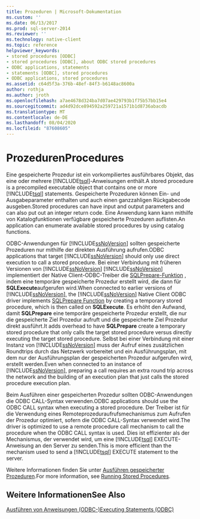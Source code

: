 ```yaml
---
title: Prozeduren | Microsoft-Dokumentation
ms.custom: ''
ms.date: 06/13/2017
ms.prod: sql-server-2014
ms.reviewer: ''
ms.technology: native-client
ms.topic: reference
helpviewer_keywords:
- stored procedures [ODBC]
- stored procedures [ODBC], about ODBC stored procedures
- ODBC applications, statements
- statements [ODBC], stored procedures
- ODBC applications, stored procedures
ms.assetid: c64d5f3a-376b-48ef-84f3-b6148ac8600a
author: rothja
ms.author: jroth
ms.openlocfilehash: a7ae4678d324ba7d07ae429793b1f75b57bb15e4
ms.sourcegitcommit: ad4d92dce894592a259721a1571b1d8736abacdb
ms.translationtype: MT
ms.contentlocale: de-DE
ms.lasthandoff: 08/04/2020
ms.locfileid: "87608605"
---
```

# <a name="procedures"></a><span data-ttu-id="a1872-102">Prozeduren</span><span class="sxs-lookup"><span data-stu-id="a1872-102">Procedures</span></span>
  <span data-ttu-id="a1872-103">Eine gespeicherte Prozedur ist ein vorkompiliertes ausführbares Objekt, das eine oder mehrere [!INCLUDE[tsql](../../../includes/tsql-md.md)]-Anweisungen enthält.</span><span class="sxs-lookup"><span data-stu-id="a1872-103">A stored procedure is a precompiled executable object that contains one or more [!INCLUDE[tsql](../../../includes/tsql-md.md)] statements.</span></span> <span data-ttu-id="a1872-104">Gespeicherte Prozeduren können Ein- und Ausgabeparameter enthalten und auch einen ganzzahligen Rückgabecode ausgeben.</span><span class="sxs-lookup"><span data-stu-id="a1872-104">Stored procedures can have input and output parameters and can also put out an integer return code.</span></span> <span data-ttu-id="a1872-105">Eine Anwendung kann kann mithilfe von Katalogfunktionen verfügbare gespeicherte Prozeduren auflisten.</span><span class="sxs-lookup"><span data-stu-id="a1872-105">An application can enumerate available stored procedures by using catalog functions.</span></span>  
  
 <span data-ttu-id="a1872-106">ODBC-Anwendungen für [!INCLUDE[ssNoVersion](../../../includes/ssnoversion-md.md)] sollten gespeicherte Prozeduren nur mithilfe der direkten Ausführung aufrufen.</span><span class="sxs-lookup"><span data-stu-id="a1872-106">ODBC applications that target [!INCLUDE[ssNoVersion](../../../includes/ssnoversion-md.md)] should only use direct execution to call a stored procedure.</span></span> <span data-ttu-id="a1872-107">Bei einer Verbindung mit früheren Versionen von [!INCLUDE[ssNoVersion](../../../includes/ssnoversion-md.md)] [!INCLUDE[ssNoVersion](../../../includes/ssnoversion-md.md)] implementiert der Native Client-ODBC-Treiber die [SQLPrepare-Funktion](https://go.microsoft.com/fwlink/?LinkId=59360) , indem eine temporäre gespeicherte Prozedur erstellt wird, die dann für **SQLExecute**aufgerufen wird.</span><span class="sxs-lookup"><span data-stu-id="a1872-107">When connected to earlier versions of [!INCLUDE[ssNoVersion](../../../includes/ssnoversion-md.md)], the [!INCLUDE[ssNoVersion](../../../includes/ssnoversion-md.md)] Native Client ODBC driver implements [SQLPrepare Function](https://go.microsoft.com/fwlink/?LinkId=59360) by creating a temporary stored procedure, which is then called on **SQLExecute**.</span></span> <span data-ttu-id="a1872-108">Es erhöht den Aufwand, damit **SQLPrepare** eine temporäre gespeicherte Prozedur erstellt, die nur die gespeicherte Ziel Prozedur aufruft und die gespeicherte Ziel Prozedur direkt ausführt.</span><span class="sxs-lookup"><span data-stu-id="a1872-108">It adds overhead to have **SQLPrepare** create a temporary stored procedure that only calls the target stored procedure versus directly executing the target stored procedure.</span></span> <span data-ttu-id="a1872-109">Selbst bei einer Verbindung mit einer Instanz von [!INCLUDE[ssNoVersion](../../../includes/ssnoversion-md.md)] muss der Aufruf eines zusätzlichen Roundtrips durch das Netzwerk vorbereitet und ein Ausführungsplan, mit dem nur der Ausführungsplan der gespeicherten Prozedur aufgerufen wird, erstellt werden.</span><span class="sxs-lookup"><span data-stu-id="a1872-109">Even when connected to an instance of [!INCLUDE[ssNoVersion](../../../includes/ssnoversion-md.md)], preparing a call requires an extra round trip across the network and the building of an execution plan that just calls the stored procedure execution plan.</span></span>  
  
 <span data-ttu-id="a1872-110">Beim Ausführen einer gespeicherten Prozedur sollten ODBC-Anwendungen die ODBC CALL-Syntax verwenden.</span><span class="sxs-lookup"><span data-stu-id="a1872-110">ODBC applications should use the ODBC CALL syntax when executing a stored procedure.</span></span> <span data-ttu-id="a1872-111">Der Treiber ist für die Verwendung eines Remoteprozeduraufrufsmechanismus zum Aufrufen der Prozedur optimiert, sofern die ODBC CALL-Syntax verwendet wird.</span><span class="sxs-lookup"><span data-stu-id="a1872-111">The driver is optimized to use a remote procedure call mechanism to call the procedure when the ODBC CALL syntax is used.</span></span> <span data-ttu-id="a1872-112">Dies ist effizienter als der Mechanismus, der verwendet wird, um eine [!INCLUDE[tsql](../../../includes/tsql-md.md)] EXECUTE-Anweisung an den Server zu senden.</span><span class="sxs-lookup"><span data-stu-id="a1872-112">This is more efficient than the mechanism used to send a [!INCLUDE[tsql](../../../includes/tsql-md.md)] EXECUTE statement to the server.</span></span>  
  
 <span data-ttu-id="a1872-113">Weitere Informationen finden Sie unter [Ausführen gespeicherter Prozeduren](../../native-client-odbc-stored-procedures/running-stored-procedures.md).</span><span class="sxs-lookup"><span data-stu-id="a1872-113">For more information, see [Running Stored Procedures](../../native-client-odbc-stored-procedures/running-stored-procedures.md).</span></span>  
  
## <a name="see-also"></a><span data-ttu-id="a1872-114">Weitere Informationen</span><span class="sxs-lookup"><span data-stu-id="a1872-114">See Also</span></span>  
 [<span data-ttu-id="a1872-115">Ausführen von Anweisungen &#40;ODBC-&#41;</span><span class="sxs-lookup"><span data-stu-id="a1872-115">Executing Statements &#40;ODBC&#41;</span></span>](executing-statements-odbc.md)  
  
  
